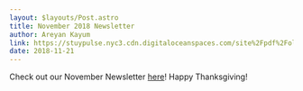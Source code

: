 ```yaml
---
layout: $layouts/Post.astro
title: November 2018 Newsletter
author: Areyan Kayum
link: https://stuypulse.nyc3.cdn.digitaloceanspaces.com/site%2Fpdf%2Fold_pdfs%2F2018_november.pdf
date: 2018-11-21
---
```

Check out our November Newsletter [here](https://stuypulse.nyc3.cdn.digitaloceanspaces.com/site%2Fpdf%2Fold_pdfs%2F2018_november.pdf)! Happy Thanksgiving! 
